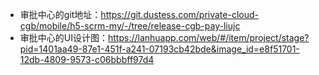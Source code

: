 * 审批中心的git地址：https://git.dustess.com/private-cloud-cgb/mobile/h5-scrm-my/-/tree/release-cgb-pay-liujc
* 审批中心的UI设计图：https://lanhuapp.com/web/#/item/project/stage?pid=1401aa49-87e1-451f-a241-07193cb42bde&image_id=e8f51701-12db-4809-9573-c06bbbff97d4

